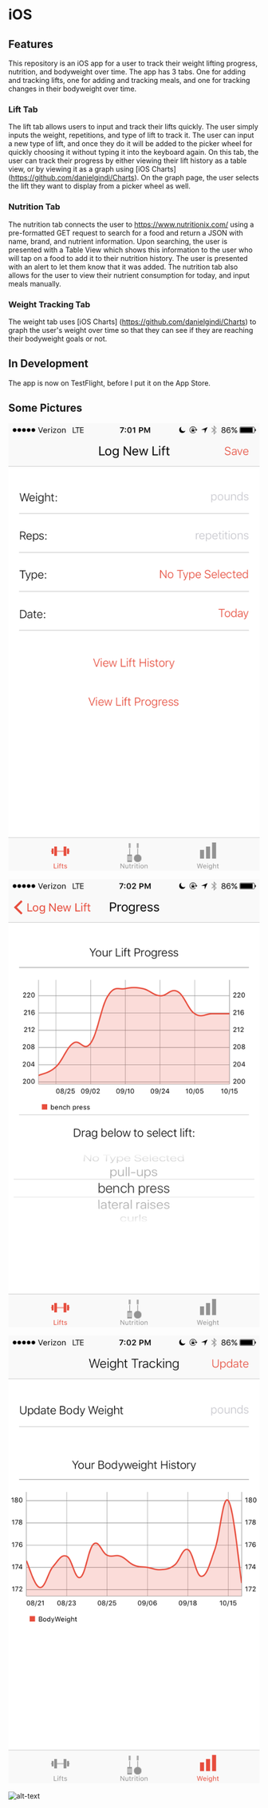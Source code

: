 # iOS
## Features ##
This repository is an iOS app for a user to track their weight lifting progress, nutrition, and bodyweight over time.
The app has 3 tabs. One for adding and tracking lifts, one for adding and tracking meals, and one for tracking changes in their bodyweight over time.
### Lift Tab ###
The lift tab allows users to input and track their lifts quickly. The user simply inputs the weight, repetitions, and type of lift to track it. The user can input a new type of lift, and once they do it will be added to the picker wheel for quickly choosing it without typing it into the keyboard again. On this tab, the user can track their progress by either viewing their lift history as a table view, or by viewing it as a graph using [iOS Charts] (https://github.com/danielgindi/Charts). On the graph page, the user selects the lift they want to display from a picker wheel as well.
### Nutrition Tab ###
The nutrition tab connects the user to https://www.nutritionix.com/ using a pre-formatted GET request to search for a food and return a JSON with name, brand, and nutrient information. Upon searching, the user is presented with a Table View which shows this information to the user who will tap on a food to add it to their nutrition history. The user is presented with an alert to let them know that it was added. The nutrition tab also allows for the user to view their nutrient consumption for today, and input meals manually.
### Weight Tracking Tab ###
The weight tab uses [iOS Charts] (https://github.com/danielgindi/Charts) to graph the user's weight over time so that they can see if they are reaching their bodyweight goals or not.
## In Development ##
The app is now on TestFlight, before I put it on the App Store.
## Some Pictures ##
![alt-text](https://github.com/austinbailey1114/iOS/blob/master/Screenshots/image1.PNG)

![alt-text](https://github.com/austinbailey1114/iOS/blob/master/Screenshots/image2.PNG)

![alt-text](https://github.com/austinbailey1114/iOS/blob/master/Screenshots/image3.PNG)

![alt-text](https://github.com/austinbailey1114/iOS/blob/master/Screenshots/image$.PNG)


